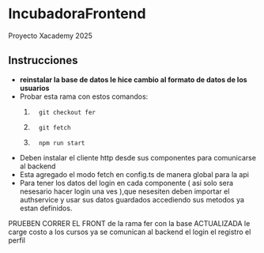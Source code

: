 # IncubadoraFrontend
Proyecto Xacademy 2025

## Instrucciones
* **reinstalar la base de datos le hice cambio al formato de datos de los usuarios**
*   Probar esta rama con estos comandos:
    1.       git checkout fer   
    2.       git fetch
    3.       npm run start

* Deben instalar el cliente http desde sus componentes para comunicarse al backend
* Esta agregado el modo fetch en config.ts  de manera global para la api
* Para tener los datos del login en cada componente ( asi solo sera nesesario hacer login una ves ),que nesesiten deben importar el authservice y usar sus datos guardados accediendo sus metodos ya estan definidos.

PRUEBEN CORRER EL FRONT de la rama fer con la base ACTUALIZADA le carge costo a los cursos  ya se comunican al backend  el login el registro el perfil

